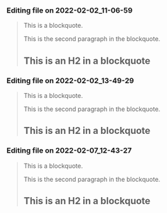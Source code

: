 

### Editing file on 2022-02-02_11-06-59

> This is a blockquote.
>
> This is the second paragraph in the blockquote.
>
> ## This is an H2 in a blockquote




### Editing file on 2022-02-02_13-49-29

> This is a blockquote.
>
> This is the second paragraph in the blockquote.
>
> ## This is an H2 in a blockquote




### Editing file on 2022-02-07_12-43-27

> This is a blockquote.
>
> This is the second paragraph in the blockquote.
>
> ## This is an H2 in a blockquote


